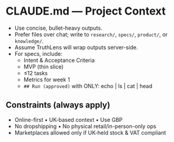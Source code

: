# CLAUDE.md — Project Context

- Use concise, bullet-heavy outputs.
- Prefer files over chat; write to `research/`, `specs/`, `product/`, or `knowledge/`.
- Assume TruthLens will wrap outputs server-side.
- For specs, include:
  - Intent & Acceptance Criteria
  - MVP (thin slice)
  - ≤12 tasks
  - Metrics for week 1
  - `## Run (approved)` with ONLY: echo | ls | cat | head

## Constraints (always apply)
- Online-first • UK-based context • Use GBP
- No dropshipping • No physical retail/in-person-only ops
- Marketplaces allowed only if UK-held stock & VAT compliant
